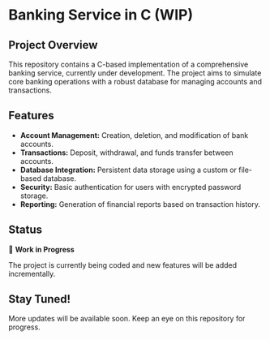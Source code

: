 <h1>Banking Service in C (WIP)</h1>

<section>
    <h2>Project Overview</h2>
    <p>This repository contains a C-based implementation of a comprehensive banking service, currently under development. The project aims to simulate core banking operations with a robust database for managing accounts and transactions.</p>
</section>

<section>
        <h2>Features</h2>
        <ul>
            <li><strong>Account Management:</strong> Creation, deletion, and modification of bank accounts.</li>
            <li><strong>Transactions:</strong> Deposit, withdrawal, and funds transfer between accounts.</li>
            <li><strong>Database Integration:</strong> Persistent data storage using a custom or file-based database.</li>
            <li><strong>Security:</strong> Basic authentication for users with encrypted password storage.</li>
            <li><strong>Reporting:</strong> Generation of financial reports based on transaction history.</li>
        </ul>
</section>

<section>
        <h2>Status</h2>
        <p>🚧 <strong>Work in Progress</strong></p>
        <p>The project is currently being coded and new features will be added incrementally.</p>
    </section>

<section>
    <h2>Stay Tuned!</h2>
    <p>More updates will be available soon. Keep an eye on this repository for progress.</p>
</section>
